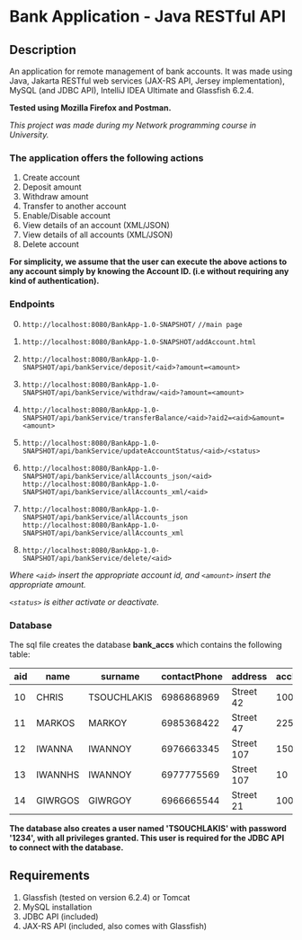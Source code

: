 # Bank Application - Java RESTful API

## Description

An application for remote management of bank accounts. It was made using Java, Jakarta RESTful web services (JAX-RS API, Jersey implementation), MySQL (and JDBC API), IntelliJ IDEA Ultimate and Glassfish 6.2.4.  

**Tested using Mozilla Firefox and Postman.**

*This project was made during my Network programming course in University.*

### The application offers the following actions

1. Create account
2. Deposit amount
3. Withdraw amount
4. Transfer to another account
5. Enable/Disable account
6. View details of an account (XML/JSON)
7. View details of all accounts (XML/JSON)
8. Delete account

**For simplicity, we assume that the user can execute the above actions to any account simply by knowing the Account ID. (i.e without requiring any kind of authentication).**

### Endpoints

0. ```http://localhost:8080/BankApp-1.0-SNAPSHOT/``` ```//main page```

1. ```http://localhost:8080/BankApp-1.0-SNAPSHOT/addAccount.html```

2. ```http://localhost:8080/BankApp-1.0-SNAPSHOT/api/bankService/deposit/<aid>?amount=<amount>```

3. ```http://localhost:8080/BankApp-1.0-SNAPSHOT/api/bankService/withdraw/<aid>?amount=<amount>```

4. ```http://localhost:8080/BankApp-1.0-SNAPSHOT/api/bankService/transferBalance/<aid>?aid2=<aid>&amount=<amount>```

5. ```http://localhost:8080/BankApp-1.0-SNAPSHOT/api/bankService/updateAccountStatus/<aid>/<status>```

6. ```http://localhost:8080/BankApp-1.0-SNAPSHOT/api/bankService/allAccounts_json/<aid>```
   ```http://localhost:8080/BankApp-1.0-SNAPSHOT/api/bankService/allAccounts_xml/<aid>```

7. ```http://localhost:8080/BankApp-1.0-SNAPSHOT/api/bankService/allAccounts_json```
   ```http://localhost:8080/BankApp-1.0-SNAPSHOT/api/bankService/allAccounts_xml```

8. ```http://localhost:8080/BankApp-1.0-SNAPSHOT/api/bankService/delete/<aid>```

*Where `<aid>` insert the appropriate account id, and `<amount>` insert the appropriate amount.*

*`<status>` is either activate or deactivate.*

### Database

The sql file creates the database **bank_accs** which contains the following table:

| aid | name | surname | contactPhone | address | accBalance | activated |
|-----|------|---------|--------------|---------|------------|-----------|
| 10 | CHRIS | TSOUCHLAKIS | 6986868969 | Street 42 | 100 | 1 |
| 11 | MARKOS | MARKOY | 6985368422 | Street 47 | 225 | 1 |
| 12 | IWANNA | IWANNOY | 6976663345 | Street 107 | 150 | 1 |
| 13 | IWANNHS | IWANNOY | 6977775569 | Street 107 | 10 | 1 |
| 14 | GIWRGOS | GIWRGOY | 6966665544 | Street 21 | 1000 | 1 |

**The database also creates a user named 'TSOUCHLAKIS' with password '1234', with all privileges granted. This user is required for the JDBC API to connect with the database.**

## Requirements

1. Glassfish (tested on version 6.2.4) or Tomcat
2. MySQL installation
3. JDBC API (included)
4. JAX-RS API (included, also comes with Glassfish)
